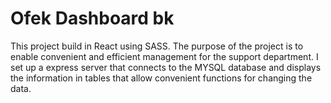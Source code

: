 # Ofek Dashboard bk
This project build in React using SASS. The purpose of the project is to enable convenient and efficient management for the support department. 
I set up a express server that connects to the MYSQL database and displays the information in tables that allow convenient functions for changing the data.
